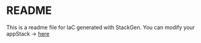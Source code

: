 # README
This is a readme file for IaC generated with StackGen.
You can modify your appStack -> [here](http://main.dev.stackgen.com/appstacks/cdfc533f-ab24-449a-8e84-837365d2cacc)
